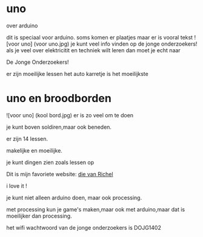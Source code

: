 # uno
over arduino

dit is speciaal voor arduino.
soms komen er plaatjes maar er is vooral tekst
![voor uno] (voor uno.jpg)
je kunt veel info vinden op de jonge onderzoekers!
als je veel over elektricitit en techniek wilt leren dan moet je 
echt naar

De Jonge Onderzoekers!

er zijn moeilijke lessen het auto karretje is het
moeilijkste

# uno en broodborden

![voor uno] (kool bord.jpg)
er is zo veel om te doen

je kunt boven soldiren,maar ook beneden.
 
er zijn 14 lessen.

makelijke en moeilijke.

je kunt dingen zien zoals lessen op

Dit is mijn favoriete website: [die van Richel](http://www.richelbilderbeek.nl)

i love it !

je kunt niet alleen arduino doen, maar ook processing.
 
met processing  kun je game's maken,maar ook met arduino,maar dat is moeilijker dan processing.

het wifi wachtwoord van de jonge onderzoekers is DOJG1402 
